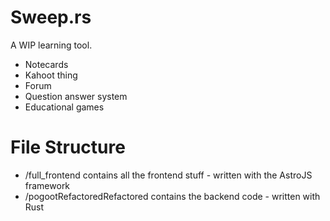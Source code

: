 # Sweep.rs

A WIP learning tool.

- Notecards
- Kahoot thing
- Forum
- Question answer system
- Educational games

# File Structure
- /full_frontend contains all the frontend stuff - written with the AstroJS framework
- /pogootRefactoredRefactored contains the backend code - written with Rust
